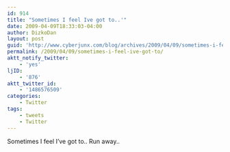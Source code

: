 ```yaml
---
id: 914
title: "Sometimes I feel Ive got to..'"
date: 2009-04-09T18:33:03-04:00
author: DizkoDan
layout: post
guid: 'http://www.cyberjunx.com/blog/archives/2009/04/09/sometimes-i-feel-ive-got-to/'
permalink: /2009/04/09/sometimes-i-feel-ive-got-to/
aktt_notify_twitter:
    - 'yes'
ljID:
    - '876'
aktt_twitter_id:
    - '1486576509'
categories:
    - Twitter
tags:
    - tweets
    - Twitter
---
```


Sometimes I feel I’ve got to.. Run away..